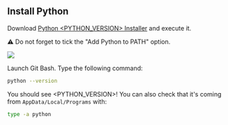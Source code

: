 ## Install Python

Download [Python <PYTHON_VERSION> Installer](https://www.python.org/ftp/python/<PYTHON_VERSION>/python-<PYTHON_VERSION>-amd64.exe) and execute it.

:warning: Do not forget to tick the "Add Python to PATH" option.

![](images/win_python.png)

Launch Git Bash. Type the following command:

```bash
python --version
```

You should see <PYTHON_VERSION>! You can also check that it's coming from `AppData/Local/Programs` with:

```bash
type -a python
```
